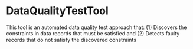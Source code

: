# DataQualityTestTool
This tool is an automated data quality test approach that: (1) Discovers the constraints in data records that must be satisfied and (2) Detects faulty records that do not satisfy the discovered constraints
